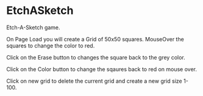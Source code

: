 # EtchASketch
Etch-A-Sketch game.

On Page Load you will create a Grid of 50x50 squares.
MouseOver the squares to change the color to red.

Click on the Erase button to changes the square back to the grey color.

Click on the Color button to change the sqaures back to red on mouse over.

Click on new grid to delete the current grid and create a new grid size 1-100.